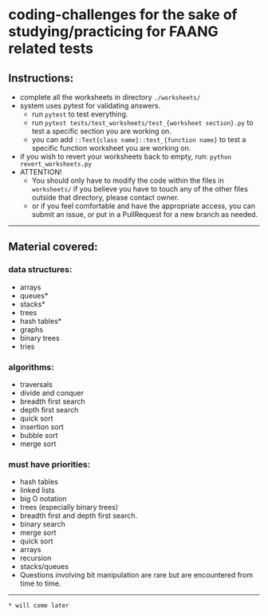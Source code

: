 # coding-challenges for the sake of studying/practicing for FAANG related tests


## Instructions:
- complete all the worksheets in directory `./worksheets/`
- system uses pytest for validating answers. 
  - run `pytest` to test everything. 
  - run `pytest tests/test_worksheets/test_{worksheet section}.py` to test a specific section you are working on. 
  - you can add `::Test{class name}::test_{function name}` to test a specific function worksheet you are working on.
- if you wish to revert your worksheets back to empty, run: `python revert_worksheets.py`
- ATTENTION! 
  - You should only have to modify the code within the files in `worksheets/` if you believe you have to touch any of the other files outside that directory, please contact owner.
  - or if you feel comfortable and have the appropriate access, you can submit an issue, or put in a PullRequest for a new branch as needed.
----

## Material covered:

### data structures:
- arrays
- queues*
- stacks*
- trees
- hash tables*
- graphs
- binary trees
- tries
  
### algorithms:
- traversals
- divide and conquer
- breadth first search
- depth first search
- quick sort
- insertion sort
- bubble sort
- merge sort

### must have priorities:
- hash tables
- linked lists
- big O notation
- trees (especially binary trees)
- breadth first and depth first search. 
- binary search
- merge sort
- quick sort
- arrays
- recursion
- stacks/queues
-  Questions involving bit manipulation are rare but are encountered from time to time.


-----
`* will come later`